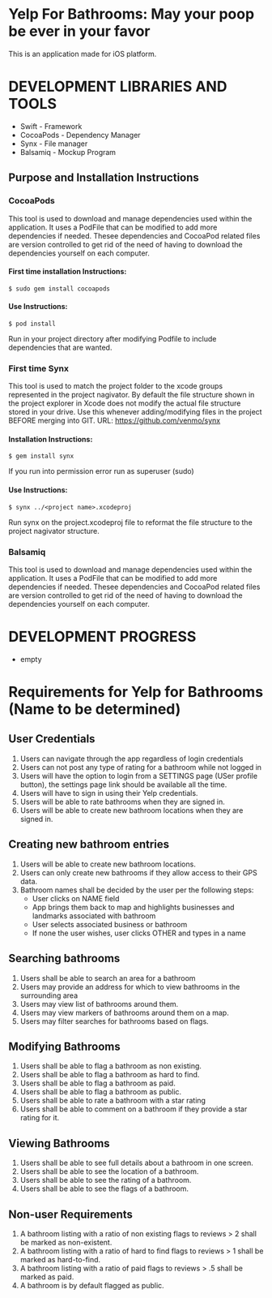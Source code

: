 # Yelp For Bathrooms: May your poop be ever in your favor
This is an application made for iOS platform. 

# DEVELOPMENT LIBRARIES AND TOOLS

* Swift 	    - Framework
* CocoaPods		- Dependency Manager
* Synx          - File manager
* Balsamiq		- Mockup Program

## Purpose and Installation Instructions
### CocoaPods
This tool is used to download and manage dependencies used within the application. It uses a PodFile that can be modified to add more dependencies if needed. Thesee dependencies and CocoaPod related files are version controlled to get rid of the need of having to download the dependencies yourself on each computer.
#### First time installation Instructions:
	$ sudo gem install cocoapods
#### Use Instructions:
	$ pod install
Run in your project directory after modifying Podfile to include dependencies that are wanted.
### First time Synx
This tool is used to match the project folder to the xcode groups represented in the project nagivator. By default the file structure shown in the project explorer in Xcode does not modify the actual file structure stored in your drive. Use this whenever adding/modifying files in the project BEFORE merging into GIT. 
URL: https://github.com/venmo/synx
#### Installation Instructions:
    $ gem install synx
If you run into permission error run as superuser (sudo)
#### Use Instructions:
    $ synx ../<project name>.xcodeproj
Run synx on the project.xcodeproj file to reformat the file structure to the project nagivator structure.
### Balsamiq
This tool is used to download and manage dependencies used within the application. It uses a PodFile that can be modified to add more dependencies if needed. Thesee dependencies and CocoaPod related files are version controlled to get rid of the need of having to download the dependencies yourself on each computer.


# DEVELOPMENT PROGRESS
- empty

# Requirements for Yelp for Bathrooms (Name to be determined)

## User Credentials
1. Users can navigate through the app regardless of login credentials
2. Users can not post any type of rating for a bathroom while not logged in
3. Users will have the option to login from a SETTINGS page (USer profile button), the settings page link should be available all the time.
4. Users will have to sign in using their Yelp credentials.
5. Users will be able to rate bathrooms when they are signed in.
6. Users will be able to create new bathroom locations when they are signed in.

## Creating new bathroom entries
1. Users will be able to create new bathroom locations.
2. Users can only create new bathrooms if they allow access to their GPS data.
3. Bathroom names shall be decided by the user per the following steps:
	- User clicks on NAME field
	- App brings them back to map and highlights businesses and landmarks associated with bathroom
	- User selects associated business or bathroom
	- If none the user wishes, user clicks OTHER and types in a name

## Searching bathrooms
1. Users shall be able to search an area for a bathroom
2. Users may provide an address for which to view bathrooms in the surrounding area
3. Users may view list of bathrooms around them. 
4. Users may view markers of bathrooms around them on a map. 
5. Users may filter searches for bathrooms based on flags. 

## Modifying Bathrooms
1. Users shall be able to flag a bathroom as non existing.
2. Users shall be able to flag a bathroom as hard to find.
3. Users shall be able to flag a bathroom as paid.
4. Users shall be able to flag a bathroom as public. 
5. Users shall be able to rate a bathroom with a star rating
6. Users shall be able to comment on a bathroom if they provide a star rating for it. 

## Viewing Bathrooms
1. Users shall be able to see full details about a bathroom in one screen. 
2. Users shall be able to see the location of a bathroom.
3. Users shall be able to see the rating of a bathroom.
4. Users shall be able to see the flags of a bathroom. 

## Non-user Requirements
1. A bathroom listing with a ratio of non existing flags to reviews  > 2 shall be marked as non-existent.
2. A bathroom listing with a ratio of hard to find flags to reviews > 1 shall be marked as hard-to-find.
3. A bathroom listing with a ratio of paid flags to reviews > .5 shall be marked as paid.
4. A bathroom is by default flagged as public. 
